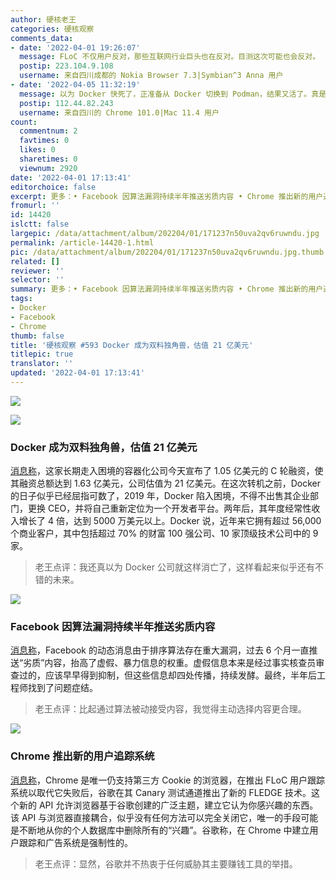 ```yaml
---
author: 硬核老王
categories: 硬核观察
comments_data:
- date: '2022-04-01 19:26:07'
  message: FLoC 不仅用户反对，那些互联网行业巨头也在反对。目测这次可能也会反对。
  postip: 223.104.9.108
  username: 来自四川成都的 Nokia Browser 7.3|Symbian^3 Anna 用户
- date: '2022-04-05 11:32:19'
  message: 以为 Docker 快死了，正准备从 Docker 切换到 Podman，结果又活了。真是垂死病中惊坐起，阎王误给五百年。
  postip: 112.44.82.243
  username: 来自四川的 Chrome 101.0|Mac 11.4 用户
count:
  commentnum: 2
  favtimes: 0
  likes: 0
  sharetimes: 0
  viewnum: 2920
date: '2022-04-01 17:13:41'
editorchoice: false
excerpt: 更多：• Facebook 因算法漏洞持续半年推送劣质内容 • Chrome 推出新的用户追踪系统
fromurl: ''
id: 14420
islctt: false
largepic: /data/attachment/album/202204/01/171237n50uva2qv6ruwndu.jpg
permalink: /article-14420-1.html
pic: /data/attachment/album/202204/01/171237n50uva2qv6ruwndu.jpg.thumb.jpg
related: []
reviewer: ''
selector: ''
summary: 更多：• Facebook 因算法漏洞持续半年推送劣质内容 • Chrome 推出新的用户追踪系统
tags:
- Docker
- Facebook
- Chrome
thumb: false
title: '硬核观察 #593 Docker 成为双料独角兽，估值 21 亿美元'
titlepic: true
translator: ''
updated: '2022-04-01 17:13:41'
---
```


![](/data/attachment/album/202204/01/171237n50uva2qv6ruwndu.jpg)


![](/data/attachment/album/202204/01/171256q2wktv9q0hqndubb.jpg)


### Docker 成为双料独角兽，估值 21 亿美元


[消息称](https://www.theregister.com/2022/03/31/docker_funding_unicorn/)，这家长期走入困境的容器化公司今天宣布了 1.05 亿美元的 C 轮融资，使其融资总额达到 1.63 亿美元，公司估值为 21 亿美元。在这次转机之前，Docker 的日子似乎已经屈指可数了，2019 年，Docker 陷入困境，不得不出售其企业部门，更换 CEO，并将自己重新定位为一个开发者平台。两年后，其年度经常性收入增长了 4 倍，达到 5000 万美元以上。Docker 说，近年来它拥有超过 56,000 个商业客户，其中包括超过 70% 的财富 100 强公司、10 家顶级技术公司中的 9 家。



> 
> 老王点评：我还真以为 Docker 公司就这样消亡了，这样看起来似乎还有不错的未来。
> 
> 
> 


![](/data/attachment/album/202204/01/171304lxhk2tcpha7fhnfa.jpg)


### Facebook 因算法漏洞持续半年推送劣质内容


[消息称](https://www.theverge.com/2022/3/31/23004326/facebook-news-feed-downranking-integrity-bug)，Facebook 的动态消息由于排序算法存在重大漏洞，过去 6 个月一直推送“劣质”内容，抬高了虚假、暴力信息的权重。虚假信息本来是经过事实核查员审查过的，应该早早得到抑制，但这些信息却四处传播，持续发酵。最终，半年后工程师找到了问题症结。



> 
> 老王点评：比起通过算法被动接受内容，我觉得主动选择内容更合理。
> 
> 
> 


![](/data/attachment/album/202204/01/171327qmiv1zagm2gadhv6.jpg)


### Chrome 推出新的用户追踪系统


[消息称](https://arstechnica.com/gadgets/2022/03/googles-topics-advertising-system-starts-rolling-out-to-chrome-canary/)，Chrome 是唯一仍支持第三方 Cookie 的浏览器，在推出 FLoC 用户跟踪系统以取代它失败后，谷歌在其 Canary 测试通道推出了新的 FLEDGE 技术。这个新的 API 允许浏览器基于谷歌创建的广泛主题，建立它认为你感兴趣的东西。该 API 与浏览器直接耦合，似乎没有任何方法可以完全关闭它，唯一的手段可能是不断地从你的个人数据库中删除所有的“兴趣”。谷歌称，在 Chrome 中建立用户跟踪和广告系统是强制性的。



> 
> 老王点评：显然，谷歌并不热衷于任何威胁其主要赚钱工具的举措。
> 
> 
>